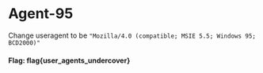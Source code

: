 # Agent-95

Change useragent to be `"Mozilla/4.0 (compatible; MSIE 5.5; Windows 95; BCD2000)"`

#### Flag: flag{user_agents_undercover}


